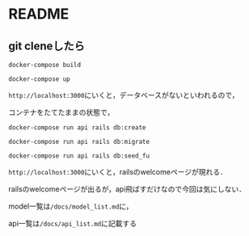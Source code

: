 # README

## git cleneしたら

`docker-compose build`

`docker-compose up`

`http://localhost:3000`にいくと，データベースがないといわれるので，

コンテナをたてたままの状態で，

`docker-compose run api rails db:create`

`docker-compose run api rails db:migrate`

`docker-compose run api rails db:seed_fu`

`http://localhost:3000`にいくと，railsのwelcomeページが現れる．

railsのwelcomeページが出るが，api飛ばすだけなので今回は気にしない．

model一覧は`/docs/model_list.md`に，

api一覧は`/docs/api_list.md`に記載する

